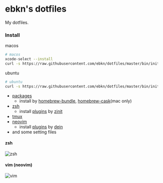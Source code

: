 # ebkn's dotfiles

My dotfiles.

### Install
macos
```sh
# macos
xcode-select --install
curl -s https://raw.githubusercontent.com/ebkn/dotfiles/master/bin/init/macos.sh | bash
```

ubuntu
```sh
# ubuntu
curl -s https://raw.githubusercontent.com/ebkn/dotfiles/master/bin/init/ubuntu.sh | bash
```

- [packages](https://github.com/ebkn/dotfiles/blob/master/brewfiles)
  - install by [homebrew-bundle](https://github.com/Homebrew/homebrew-bundle), [homebrew-cask](https://github.com/Homebrew/homebrew-cask)(mac only)
- [zsh](https://github.com/zsh-users/zsh)
  - install [plugins](https://github.com/ebkn/dotfiles/blob/master/zsh/plugin.zsh) by [zinit](https://github.com/zdharma/zinit)
- [tmux](https://github.com/tmux/tmux)
- [neovim](https://github.com/neovim/neovim)
  - install [plugins](https://github.com/ebkn/dotfiles/blob/master/vim/dein) by [dein](https://github.com/Shougo/dein.vim)
- and some setting files

#### zsh
![zsh](https://user-images.githubusercontent.com/21101122/88382460-77d5ec00-cde3-11ea-86b0-ed4b9392f7b8.png)

#### vim (neovim)
![vim](https://user-images.githubusercontent.com/21101122/88382611-c71c1c80-cde3-11ea-9948-39f2bb803cb1.png)
